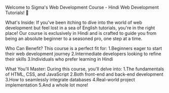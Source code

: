 Welcome to Sigma's Web Development Course - Hindi Web Development Tutorials! 🚀

What's Inside:
If you've been itching to dive into the world of web development but feel lost in a sea of English tutorials, you're in the right place! Our course is exclusively in Hindi and is crafted to guide you from being an absolute beginner to a seasoned pro, one step at a time.

Who Can Benefit?
This course is a perfect fit for:
1.Beginners eager to start their web development journey
2.Intermediate developers looking to refine their skills
3.Individuals who prefer learning in Hindi

What You'll Master:
During this course, you'll delve into:
1.The fundamentals of HTML, CSS, and JavaScript
2.Both front-end and back-end development
3.How to seamlessly integrate databases
4.Real-world project implementation
5.And a whole lot more!
